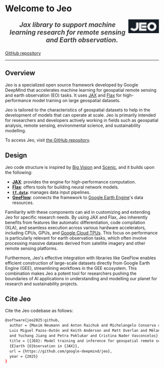 # Welcome to Jeo

<div style="text-align: left">
<img align="right" src="https://raw.githubusercontent.com/google-deepmind/jeo/main/docs/images/jeo_logo_1.png" width="100">
</div>

<div style="
  background-color: transparent;
  padding: 5px;
  text-align: center;
  color:rgb(66, 66, 66);
  font-weight: bold;
  font-size: 1.5em;
  font-style: italic;
  margin-left: auto;
  margin-right: auto;
  width: fit-content;
">
  Jax library to support machine learning research for remote sensing and Earth
  observation.
</div>

<br>

<div class="mdx-hero__content">
  <a href="https://github.com/google-deepmind/jeo" class="md-button">
    GitHub repository
  </a>
</div>

---

## Overview

Jeo is a specialized open source framework developed by Google DeepMind that
accelerates machine learning for geospatial remote sensing and earth observation
(EO) tasks. It uses [JAX](https://github.com/google/jax) and
[Flax](https://github.com/google/flax) for high-performance model training on
large geospatial datasets.

Jeo is tailored to the characteristics of geospatial datasets to help in the
development of models that can operate at scale. Jeo is primarily intended for
researchers and developers actively working in fields such as geospatial
analysis, remote sensing, environmental science, and sustainability modelling.

To access Jeo, visit [the GitHub repository](https://github.com/google-deepmind/jeo).

## Design

Jeo code structure is inspired by
[Big Vision](https://github.com/google-research/big_vision) and
[Scenic](https://github.com/google-research/scenic), and it builds upon the
following:

-   **[JAX](https://github.com/google/jax)**: provides the engine for
    high-performance computation.
-   **[Flax](https://github.com/google/flax)**: offers tools for building neural
    network models.
-   **[`tf.data`](https://www.tensorflow.org/guide/data)**: manages data input
    pipelines.
-   **[GeeFlow](https://github.com/google-deepmind/geeflow)**: connects the
    framework to [Google Earth Engine](https://earthengine.google.com/)'s data
    resources.

Familiarity with these components can aid in customizing and extending Jeo for
specific research needs. By using JAX and Flax, Jeo inherently benefits from
features like automatic differentiation, code compilation (XLA), and seamless
execution across various hardware accelerators, including CPUs, GPUs, and
[Google Cloud TPUs](https://cloud.google.com/blog/products/compute/introducing-cloud-tpu-vms).
This focus on performance is particularly relevant for earth observation tasks,
which often involve processing massive datasets derived from satellite imagery
and other remote sensing platforms.

Furthermore, Jeo's effective integration with libraries like GeeFlow enables
efficient construction of large-scale datasets directly from Google Earth Engine
(GEE), streamlining workflows in the GEE ecosystem. This combination makes Jeo a
potent tool for researchers pushing the boundaries of AI applications in
understanding and modelling our planet for research and sustainability projects.

## Cite Jeo

Cite the Jeo codebase as follows:

```  sh
@software{jeo2025:github,
  author = {Maxim Neumann and Anton Raichuk and Michelangelo Conserva and
  Luis Miguel Pazos-Outón and Keith Anderson and Matt Overlan and Mélanie Rey
  and Yuchang Jiang and Petra Poklukar and Cristina Nader Vasconcelos},
  title = {{JEO}: Model training and inference for geospatial remote sensing and
  {E}arth {O}bservation in {JAX}},
  url = {https://github.com/google-deepmind/jeo},
  year = {2025}
}
```
